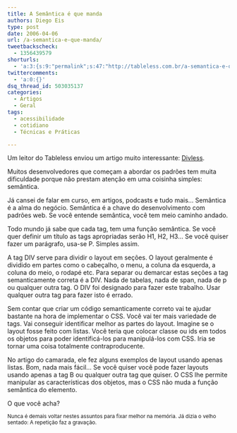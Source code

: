```yaml
---
title: A Semântica é que manda
authors: Diego Eis
type: post
date: 2006-04-06
url: /a-semantica-e-que-manda/
tweetbackscheck:
  - 1356439579
shorturls:
  - 'a:3:{s:9:"permalink";s:47:"http://tableless.com.br/a-semantica-e-que-manda";s:7:"tinyurl";s:26:"http://tinyurl.com/42m5fl8";s:4:"isgd";s:19:"http://is.gd/GMaZgS";}'
twittercomments:
  - 'a:0:{}'
dsq_thread_id: 503035137
categories:
  - Artigos
  - Geral
tags:
  - acessibilidade
  - cotidiano
  - Técnicas e Práticas

---
```

Um leitor do Tableless enviou um artigo muito interessante: [Divless][1].

Muitos desenvolvedores que começam a abordar os padrões tem muita dificuldade porque não prestam atenção em uma coisinha simples: semântica.
  
Já cansei de falar em curso, em artigos, podcasts e tudo mais&#8230; Semântica é a alma do negócio. Semântica é a chave do desenvolvimento com padrões web. Se você entende semântica, você tem meio caminho andado.

Todo mundo já sabe que cada tag, tem uma função semântica. Se você quer definir um título as tags apropriadas serão H1, H2, H3&#8230; Se você quiser fazer um parágrafo, usa-se P. Simples assim.
  
A tag DIV serve para dividir o layout em seções. O layout geralmente é dividido em partes como o cabeçalho, o menu, a coluna da esquerda, a coluna do meio, o rodapé etc. Para separar ou demarcar estas seções a tag semanticamente correta é a DIV. Nada de tabelas, nada de span, nada de p ou qualquer outra tag. O DIV foi designado para fazer este trabalho. Usar qualquer outra tag para fazer isto é errado.

Sem contar que criar um código semanticamente correto vai te ajudar bastante na hora de implementar o CSS. Você vai ter mais variedade de tags. Vai conseguir identificar melhor as partes do layout. Imagine se o layout fosse feito com listas. Você teria que colocar classe ou ids em todos os objetos para poder identificá-los para manipulá-los com CSS. Iria se tornar uma coisa totalmente contraproducente.

No artigo do camarada, ele fez alguns exemplos de layout usando apenas listas. Bom, nada mais fácil&#8230; Se você quiser você pode fazer layouts usando apenas a tag B ou qualquer outra tag que quiser. O CSS lhe permite manipular as características dos objetos, mas o CSS não muda a função semântica do elemento.

O que você acha?

<small>Nunca é demais voltar nestes assuntos para fixar melhor na memória. Já dizia o velho sentado: A repetição faz a gravação. </small>

 [1]: http://somerandomdude.net/projects/webdev/divless/